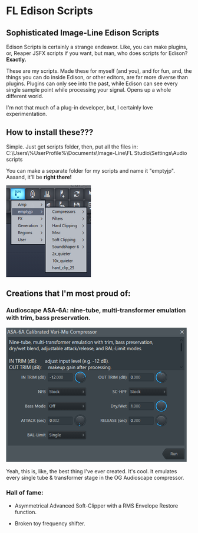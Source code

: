 # FL Edison Scripts
## Sophisticated Image-Line Edison Scripts
Edison Scripts is certainly a strange endeavor. Like, you can make plugins, or, Reaper JSFX scripts if you want, but man, who does scripts for Edison? **Exactly.**

These are my scripts. Made these for myself (and you), and for fun, and, the things you can do inside Edison, or other editors, are far more diverse than plugins. Plugins can only see into the past, while Edison can see every single sample point while processing your signal. Opens up a whole different world.

I'm not that much of a plug-in developer, but, I certainly love experimentation.

## How to install these???

Simple. Just get scripts folder, then, put all the files in:
C:\Users\\%UserProfile%\Documents\Image-Line\FL Studio\Settings\Audio scripts

You can make a separate folder for my scripts and name it "emptyjp".
Aaaand, it'll be **right there!**

![Love](/img/itshere.png?raw=true "Your lovely scripts")

## Creations that I'm most proud of:

### Audioscape ASA-6A: nine-tube, multi-transformer emulation with trim, bass preservation.
![Audioscape ASA-6A](/img/asa6a.png?raw=true "Audioscape ASA-6A")

Yeah, this is, like, the best thing I've ever created. It's cool.
It emulates every single tube & transformer stage in the OG Audioscape compressor.

### Hall of fame:

* Asymmetrical Advanced Soft-Clipper with a RMS Envelope Restore function.

* Broken toy frequency shifter.
